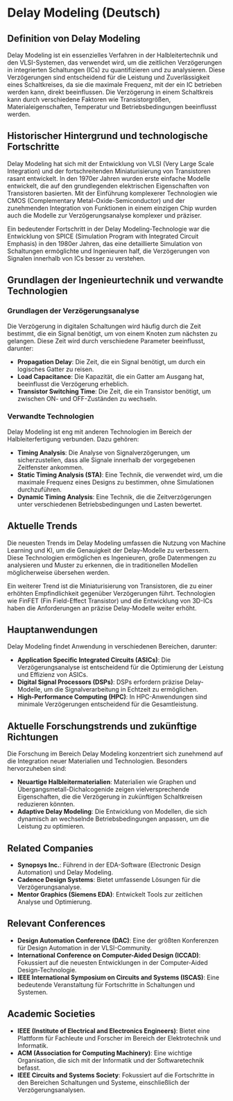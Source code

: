 # Delay Modeling (Deutsch)

## Definition von Delay Modeling

Delay Modeling ist ein essenzielles Verfahren in der Halbleitertechnik und den VLSI-Systemen, das verwendet wird, um die zeitlichen Verzögerungen in integrierten Schaltungen (ICs) zu quantifizieren und zu analysieren. Diese Verzögerungen sind entscheidend für die Leistung und Zuverlässigkeit eines Schaltkreises, da sie die maximale Frequenz, mit der ein IC betrieben werden kann, direkt beeinflussen. Die Verzögerung in einem Schaltkreis kann durch verschiedene Faktoren wie Transistorgrößen, Materialeigenschaften, Temperatur und Betriebsbedingungen beeinflusst werden.

## Historischer Hintergrund und technologische Fortschritte

Delay Modeling hat sich mit der Entwicklung von VLSI (Very Large Scale Integration) und der fortschreitenden Miniaturisierung von Transistoren rasant entwickelt. In den 1970er Jahren wurden erste einfache Modelle entwickelt, die auf den grundlegenden elektrischen Eigenschaften von Transistoren basierten. Mit der Einführung komplexerer Technologien wie CMOS (Complementary Metal-Oxide-Semiconductor) und der zunehmenden Integration von Funktionen in einem einzigen Chip wurden auch die Modelle zur Verzögerungsanalyse komplexer und präziser.

Ein bedeutender Fortschritt in der Delay Modeling-Technologie war die Entwicklung von SPICE (Simulation Program with Integrated Circuit Emphasis) in den 1980er Jahren, das eine detaillierte Simulation von Schaltungen ermöglichte und Ingenieuren half, die Verzögerungen von Signalen innerhalb von ICs besser zu verstehen.

## Grundlagen der Ingenieurtechnik und verwandte Technologien

### Grundlagen der Verzögerungsanalyse

Die Verzögerung in digitalen Schaltungen wird häufig durch die Zeit bestimmt, die ein Signal benötigt, um von einem Knoten zum nächsten zu gelangen. Diese Zeit wird durch verschiedene Parameter beeinflusst, darunter:

- **Propagation Delay**: Die Zeit, die ein Signal benötigt, um durch ein logisches Gatter zu reisen.
- **Load Capacitance**: Die Kapazität, die ein Gatter am Ausgang hat, beeinflusst die Verzögerung erheblich.
- **Transistor Switching Time**: Die Zeit, die ein Transistor benötigt, um zwischen ON- und OFF-Zuständen zu wechseln.

### Verwandte Technologien

Delay Modeling ist eng mit anderen Technologien im Bereich der Halbleiterfertigung verbunden. Dazu gehören:

- **Timing Analysis**: Die Analyse von Signalverzögerungen, um sicherzustellen, dass alle Signale innerhalb der vorgegebenen Zeitfenster ankommen.
- **Static Timing Analysis (STA)**: Eine Technik, die verwendet wird, um die maximale Frequenz eines Designs zu bestimmen, ohne Simulationen durchzuführen.
- **Dynamic Timing Analysis**: Eine Technik, die die Zeitverzögerungen unter verschiedenen Betriebsbedingungen und Lasten bewertet.

## Aktuelle Trends

Die neuesten Trends im Delay Modeling umfassen die Nutzung von Machine Learning und KI, um die Genauigkeit der Delay-Modelle zu verbessern. Diese Technologien ermöglichen es Ingenieuren, große Datenmengen zu analysieren und Muster zu erkennen, die in traditionellen Modellen möglicherweise übersehen werden.

Ein weiterer Trend ist die Miniaturisierung von Transistoren, die zu einer erhöhten Empfindlichkeit gegenüber Verzögerungen führt. Technologien wie FinFET (Fin Field-Effect Transistor) und die Entwicklung von 3D-ICs haben die Anforderungen an präzise Delay-Modelle weiter erhöht.

## Hauptanwendungen

Delay Modeling findet Anwendung in verschiedenen Bereichen, darunter:

- **Application Specific Integrated Circuits (ASICs)**: Die Verzögerungsanalyse ist entscheidend für die Optimierung der Leistung und Effizienz von ASICs.
- **Digital Signal Processors (DSPs)**: DSPs erfordern präzise Delay-Modelle, um die Signalverarbeitung in Echtzeit zu ermöglichen.
- **High-Performance Computing (HPC)**: In HPC-Anwendungen sind minimale Verzögerungen entscheidend für die Gesamtleistung.

## Aktuelle Forschungstrends und zukünftige Richtungen

Die Forschung im Bereich Delay Modeling konzentriert sich zunehmend auf die Integration neuer Materialien und Technologien. Besonders hervorzuheben sind:

- **Neuartige Halbleitermaterialien**: Materialien wie Graphen und Übergangsmetall-Dichalcogenide zeigen vielversprechende Eigenschaften, die die Verzögerung in zukünftigen Schaltkreisen reduzieren könnten.
- **Adaptive Delay Modeling**: Die Entwicklung von Modellen, die sich dynamisch an wechselnde Betriebsbedingungen anpassen, um die Leistung zu optimieren.

## Related Companies

- **Synopsys Inc.**: Führend in der EDA-Software (Electronic Design Automation) und Delay Modeling.
- **Cadence Design Systems**: Bietet umfassende Lösungen für die Verzögerungsanalyse.
- **Mentor Graphics (Siemens EDA)**: Entwickelt Tools zur zeitlichen Analyse und Optimierung.

## Relevant Conferences

- **Design Automation Conference (DAC)**: Eine der größten Konferenzen für Design Automation in der VLSI-Community.
- **International Conference on Computer-Aided Design (ICCAD)**: Fokussiert auf die neuesten Entwicklungen in der Computer-Aided Design-Technologie.
- **IEEE International Symposium on Circuits and Systems (ISCAS)**: Eine bedeutende Veranstaltung für Fortschritte in Schaltungen und Systemen.

## Academic Societies

- **IEEE (Institute of Electrical and Electronics Engineers)**: Bietet eine Plattform für Fachleute und Forscher im Bereich der Elektrotechnik und Informatik.
- **ACM (Association for Computing Machinery)**: Eine wichtige Organisation, die sich mit der Informatik und der Softwaretechnik befasst.
- **IEEE Circuits and Systems Society**: Fokussiert auf die Fortschritte in den Bereichen Schaltungen und Systeme, einschließlich der Verzögerungsanalysen.